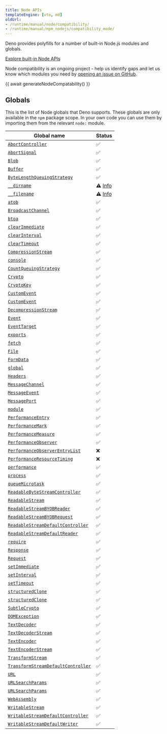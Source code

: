 ```yaml
---
title: Node APIs
templateEngine: [vto, md]
oldUrl:
- /runtime/manual/node/compatibility/
- /runtime/manual/npm_nodejs/compatibility_mode/
---
```


Deno provides polyfills for a number of built-in Node.js modules and globals.

<a href="/api/node/" class="docs-cta runtime-cta">Explore built-in Node APIs</a>

Node compatibility is an ongoing project - help us identify gaps and let us know
which modules you need by
[opening an issue on GitHub](https://github.com/denoland/deno).

{{ await generateNodeCompatability() }}

## Globals

This is the list of Node globals that Deno supports. These globals are only
available in the `npm` package scope. In your own code you can use them by
importing them from the relevant `node:` module.

| Global name                                                                                                      | Status                             |
| ---------------------------------------------------------------------------------------------------------------- | ---------------------------------- |
| [`AbortController`](https://nodejs.org/api/globals.html#class-abortcontroller)                                   | ✅                                 |
| [`AbortSignal`](https://nodejs.org/api/globals.html#class-abortsignal)                                           | ✅                                 |
| [`Blob`](https://nodejs.org/api/globals.html#class-blob)                                                         | ✅                                 |
| [`Buffer`](https://nodejs.org/api/globals.html#class-buffer)                                                     | ✅                                 |
| [`ByteLengthQueuingStrategy`](https://nodejs.org/api/globals.html#class-bytelengthqueuingstrategy)               | ✅                                 |
| [`__dirname`](https://nodejs.org/api/globals.html#__dirname)                                                     | ⚠️ [Info](#node.js-global-objects) |
| [`__filename`](https://nodejs.org/api/globals.html#__filename)                                                   | ⚠️ [Info](#nodejs-global-objects)  |
| [`atob`](https://nodejs.org/api/globals.html#atobdata)                                                           | ✅                                 |
| [`BroadcastChannel`](https://nodejs.org/api/globals.html#broadcastchannel)                                       | ✅                                 |
| [`btoa`](https://nodejs.org/api/globals.html#btoadata)                                                           | ✅                                 |
| [`clearImmediate`](https://nodejs.org/api/globals.html#clearimmediateimmediateobject)                            | ✅                                 |
| [`clearInterval`](https://nodejs.org/api/globals.html#clearintervalintervalobject)                               | ✅                                 |
| [`clearTimeout`](https://nodejs.org/api/globals.html#cleartimeouttimeoutobject)                                  | ✅                                 |
| [`CompressionStream`](https://nodejs.org/api/globals.html#class-compressionstream)                               | ✅                                 |
| [`console`](https://nodejs.org/api/globals.html#console)                                                         | ✅                                 |
| [`CountQueuingStrategy`](https://nodejs.org/api/globals.html#class-countqueuingstrategy)                         | ✅                                 |
| [`Crypto`](https://nodejs.org/api/globals.html#crypto)                                                           | ✅                                 |
| [`CryptoKey`](https://nodejs.org/api/globals.html#cryptokey)                                                     | ✅                                 |
| [`CustomEvent`](https://nodejs.org/api/globals.html#customevent)                                                 | ✅                                 |
| [`CustomEvent`](https://nodejs.org/api/globals.html#customevent)                                                 | ✅                                 |
| [`DecompressionStream`](https://nodejs.org/api/globals.html#class-decompressionstream)                           | ✅                                 |
| [`Event`](https://nodejs.org/api/globals.html#event)                                                             | ✅                                 |
| [`EventTarget`](https://nodejs.org/api/globals.html#eventtarget)                                                 | ✅                                 |
| [`exports`](https://nodejs.org/api/globals.html#exports)                                                         | ✅                                 |
| [`fetch`](https://nodejs.org/api/globals.html#fetch)                                                             | ✅                                 |
| [`File`](https://nodejs.org/api/globals.html#class-file)                                                         | ✅                                 |
| [`FormData`](https://nodejs.org/api/globals.html#class-formdata)                                                 | ✅                                 |
| [`global`](https://nodejs.org/api/globals.html#global)                                                           | ✅                                 |
| [`Headers`](https://nodejs.org/api/globals.html#class-headers)                                                   | ✅                                 |
| [`MessageChannel`](https://nodejs.org/api/globals.html#messagechannel)                                           | ✅                                 |
| [`MessageEvent`](https://nodejs.org/api/globals.html#messageevent)                                               | ✅                                 |
| [`MessagePort`](https://nodejs.org/api/globals.html#messageport)                                                 | ✅                                 |
| [`module`](https://nodejs.org/api/globals.html#module)                                                           | ✅                                 |
| [`PerformanceEntry`](https://nodejs.org/api/globals.html#performanceentry)                                       | ✅                                 |
| [`PerformanceMark`](https://nodejs.org/api/globals.html#performancemark)                                         | ✅                                 |
| [`PerformanceMeasure`](https://nodejs.org/api/globals.html#performancemeasure)                                   | ✅                                 |
| [`PerformanceObserver`](https://nodejs.org/api/globals.html#performanceobserver)                                 | ✅                                 |
| [`PerformanceObserverEntryList`](https://nodejs.org/api/globals.html#performanceobserverentrylist)               | ❌                                 |
| [`PerformanceResourceTiming`](https://nodejs.org/api/globals.html#performanceresourcetiming)                     | ❌                                 |
| [`performance`](https://nodejs.org/api/globals.html#performance)                                                 | ✅                                 |
| [`process`](https://nodejs.org/api/globals.html#process)                                                         | ✅                                 |
| [`queueMicrotask`](https://nodejs.org/api/globals.html#queuemicrotaskcallback)                                   | ✅                                 |
| [`ReadableByteStreamController`](https://nodejs.org/api/globals.html#class-readablebytestreamcontroller)         | ✅                                 |
| [`ReadableStream`](https://nodejs.org/api/globals.html#class-readablestream)                                     | ✅                                 |
| [`ReadableStreamBYOBReader`](https://nodejs.org/api/globals.html#class-readablestreambyobreader)                 | ✅                                 |
| [`ReadableStreamBYOBRequest`](https://nodejs.org/api/globals.html#class-readablestreambyobrequest)               | ✅                                 |
| [`ReadableStreamDefaultController`](https://nodejs.org/api/globals.html#class-readablestreamdefaultcontroller)   | ✅                                 |
| [`ReadableStreamDefaultReader`](https://nodejs.org/api/globals.html#class-readablestreamdefaultreader)           | ✅                                 |
| [`require`](https://nodejs.org/api/globals.html#require)                                                         | ✅                                 |
| [`Response`](https://nodejs.org/api/globals.html#response)                                                       | ✅                                 |
| [`Request`](https://nodejs.org/api/globals.html#request)                                                         | ✅                                 |
| [`setImmediate`](https://nodejs.org/api/globals.html#setimmediatecallback-args)                                  | ✅                                 |
| [`setInterval`](https://nodejs.org/api/globals.html#setintervalcallback-delay-args)                              | ✅                                 |
| [`setTimeout`](https://nodejs.org/api/globals.html#settimeoutcallback-delay-args)                                | ✅                                 |
| [`structuredClone`](https://nodejs.org/api/globals.html#structuredclonevalue-options)                            | ✅                                 |
| [`structuredClone`](https://nodejs.org/api/globals.html#structuredclonevalue-options)                            | ✅                                 |
| [`SubtleCrypto`](https://nodejs.org/api/globals.html#subtlecrypto)                                               | ✅                                 |
| [`DOMException`](https://nodejs.org/api/globals.html#domexception)                                               | ✅                                 |
| [`TextDecoder`](https://nodejs.org/api/globals.html#textdecoder)                                                 | ✅                                 |
| [`TextDecoderStream`](https://nodejs.org/api/globals.html#class-textdecoderstream)                               | ✅                                 |
| [`TextEncoder`](https://nodejs.org/api/globals.html#textencoder)                                                 | ✅                                 |
| [`TextEncoderStream`](https://nodejs.org/api/globals.html#class-textencoderstream)                               | ✅                                 |
| [`TransformStream`](https://nodejs.org/api/globals.html#class-transformstream)                                   | ✅                                 |
| [`TransformStreamDefaultController`](https://nodejs.org/api/globals.html#class-transformstreamdefaultcontroller) | ✅                                 |
| [`URL`](https://nodejs.org/api/globals.html#url)                                                                 | ✅                                 |
| [`URLSearchParams`](https://nodejs.org/api/globals.html#urlsearchparams)                                         | ✅                                 |
| [`URLSearchParams`](https://nodejs.org/api/globals.html#urlsearchparams)                                         | ✅                                 |
| [`WebAssembly`](https://nodejs.org/api/globals.html#webassembly)                                                 | ✅                                 |
| [`WritableStream`](https://nodejs.org/api/globals.html#class-writablestream)                                     | ✅                                 |
| [`WritableStreamDefaultController`](https://nodejs.org/api/globals.html#class-writablestreamdefaultcontroller)   | ✅                                 |
| [`WritableStreamDefaultWriter`](https://nodejs.org/api/globals.html#class-writablestreamdefaultwriter)           | ✅                                 |

